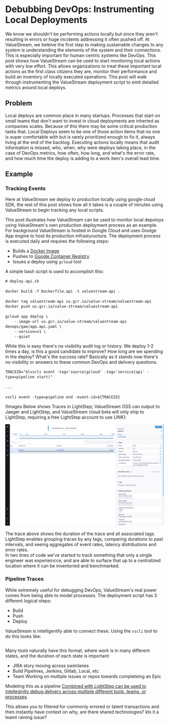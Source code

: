 # Debubbing DevOps: Instrumenting Local Deployments 

We know we shouldn't be performing actions locally but since they aren't resulting in errors or huge incidents addressing it often pushed off.  At ValueStream, we beleive the first step to making sustainable changes to any system is understanding the elements of the system and their connections.  This is especially important for human centric systems like DevOps.  This post shows how ValueStream can be used to start monitoring local actions with very low effort.  This allows organizations to treat these important local actions as the first class citizens they are, monitor their performance and build an inventory of locally executed operations.  This post will walk through instrumenting the ValueStream deployment script to emit detailed metrics around local deploys.


## Problem

Local deploys are common place in many startups.  Processes that start on small teams that don't want to invest in cloud deployments are inherted as companies scales.  Because of this there may be some critical production tasks that.  Local Deploys seem to be one of those action items that no one is super comfortable with but is rarely prioritized enough to fix it,  always living at the end of the backlog.  Executing actions locally means that audit information is missed, who, when, why were deploys taking place, in the case of DevOps metrics, how often, how long, and what's the error rate, and how much time the deploy is adding to a work item's overall lead time.

## Example

### Tracking Events

Here at ValueStream we deploy to production locally using google cloud SDK, the rest of this post shows how all it takes is a couple of minutes using ValueStream to begin tracking any local scripts.

This post illustrates how ValueStream can be used to monitor local depoloys using ValueStream's own production deployment process as an example.  For background ValueStream is hosted in Google Cloud and uses Goolge App engine to host its production infrasturucture.  The deployment process is executed daily and requires the following steps:

- Builds a [Docker Image](https://docs.docker.com/v17.09/engine/userguide/storagedriver/imagesandcontainers/#images-and-layers)
- Pushes to [Google Container Registry](https://cloud.google.com/container-registry/)
- Issues a deploy using `gcloud` tool

A simple bash script is used to accomplish this:

```
# deploy-api.sh

docker build -f Dockerfile.api -t valuestream-api .

docker tag valuestream-api us.gcr.io/value-stream/valuestream-api
docker push us.gcr.io/value-stream/valuestream-api

gcloud app deploy \
    --image-url us.gcr.io/value-stream/valuestream-api devops/gae/app.api.yaml \
    --version=v1 \
    --quiet
```

While this is easy there's no visibility audit log or history.  We deploy 1-2 times a day, is this a good candidate to improve? How long are we spending in the deploy? What's the success rate? Basically as it stands now there's no visibility or answers to these common DevOps and delivery questions.

```
TRACEID="$(vscli event -tag='source|gcloud' -tag='service|api' -type=pipeline start)"

...

vscli event -type=pipeline end -event-id=${TRACEID}
```

(Images Below shows Traces in LightStep; ValueStream OSS can output to Jaeger and LightStep, and ValueStream cloud beta will only ship to LightStep, requiring a free LightStep account to use LINK):

<p align="center">
  <img src="static/pipeline_execution_trace.png">
</p>

The trace above shows the duration of the trace and all associated tags.  LightStep enables grouping traces by any tags, comparing durations to past intervals, and seeing aggregates of event rates, latency distributions and error rates.  
In two lines of code we've started to track something that only a single engineer was experieincce, and are able to surface that up to a centralized location where it can be inventoried and benchmarked. 

### Pipeline Traces

While extremely useful for debugging DevOps, ValueStream's real power comes from being able to model processes.  The deployment script has 3 different logical steps:
- Build 
- Push
- Deploy

ValueStream is intelligentlly able to connect these.  Using the `vscli` tool to do this looks like:

```

```

Many tools naturally have this format, where work is in many different states, and the duration of each state is important:

- JIRA story moving across swimlanes
- Build Pipelines, Jenkins, Gitlab, Local, etc
- Team Working on multiple issues or repos towards completeing an Epic 

Modeling this as a pipeline 
[Combined with LightStep can be used to intellegintly debug delivery across multiple different tools, teams, or processes](hhttps://medium.com/valuestream-by-operational-analytics-inc/debugging-devops-using-valuestream-and-lightstep-e1f8e07f4eab).

This allows you to filtered for commonly errored or latent transactions and then instantly have context on why, are there shared technologies?
kIs it a teamt raining issue? 

